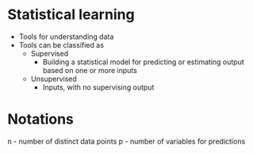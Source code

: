# Statistical learning
* Tools for understanding data
* Tools can be classified as 
	* Supervised
		* Building a statistical model for predicting or estimating output based on one or more inputs
	* Unsupervised
		* Inputs, with no supervising output
# Notations
n - number of distinct data points
p - number of variables for predictions

